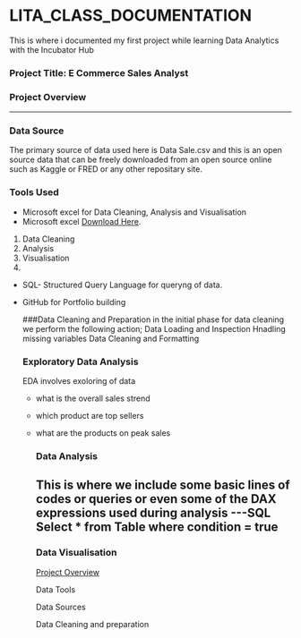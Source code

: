 # LITA_CLASS_DOCUMENTATION
This is where i documented my first project while learning Data Analytics with the Incubator Hub

### Project Title: E Commerce Sales Analyst

### Project Overview
---
### Data Source
The primary source of data used here is Data Sale.csv and this is an open source data that can be freely downloaded from an open source online such as Kaggle or FRED or any other repositary site.

### Tools Used
- Microsoft excel for Data Cleaning, Analysis and Visualisation
-  Microsoft excel [Download Here](https://www.microsoft.com).
1. Data Cleaning
 2.  Analysis
 3.  Visualisation
 4.  
- SQL- Structured Query Language for queryng of data.
- GitHub for Portfolio building

  ###Data Cleaning and Preparation
  in the initial phase for data cleaning we perform the following action;
  Data Loading and Inspection
  Hnadling missing variables
  Data Cleaning and Formatting

  ### Exploratory Data Analysis
  EDA involves exoloring of data
  - what is the overall sales strend
  - which product are top sellers
  - what are the products on peak sales

    ### Data Analysis
    This is where we include some basic lines of codes or queries or even some of the DAX expressions used during analysis
    ---SQL
    Select * from Table
    where condition = true
    ---

    ### Data Visualisation

    [Project Overview](#Project-Overview)

    Data Tools

    Data Sources

    Data Cleaning and preparation
